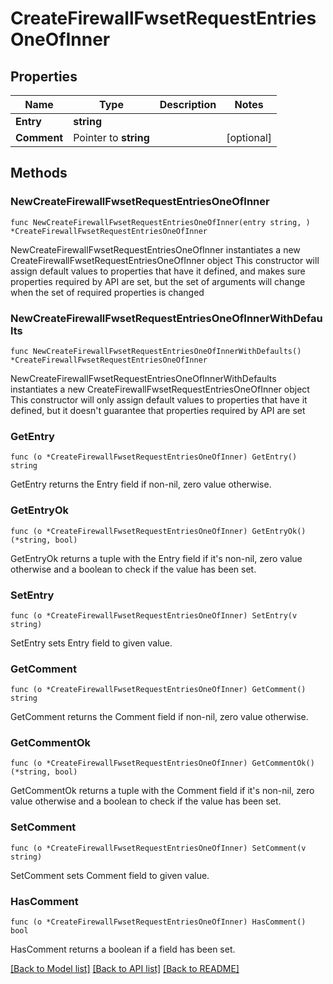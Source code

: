# CreateFirewallFwsetRequestEntriesOneOfInner

## Properties

Name | Type | Description | Notes
------------ | ------------- | ------------- | -------------
**Entry** | **string** |  | 
**Comment** | Pointer to **string** |  | [optional] 

## Methods

### NewCreateFirewallFwsetRequestEntriesOneOfInner

`func NewCreateFirewallFwsetRequestEntriesOneOfInner(entry string, ) *CreateFirewallFwsetRequestEntriesOneOfInner`

NewCreateFirewallFwsetRequestEntriesOneOfInner instantiates a new CreateFirewallFwsetRequestEntriesOneOfInner object
This constructor will assign default values to properties that have it defined,
and makes sure properties required by API are set, but the set of arguments
will change when the set of required properties is changed

### NewCreateFirewallFwsetRequestEntriesOneOfInnerWithDefaults

`func NewCreateFirewallFwsetRequestEntriesOneOfInnerWithDefaults() *CreateFirewallFwsetRequestEntriesOneOfInner`

NewCreateFirewallFwsetRequestEntriesOneOfInnerWithDefaults instantiates a new CreateFirewallFwsetRequestEntriesOneOfInner object
This constructor will only assign default values to properties that have it defined,
but it doesn't guarantee that properties required by API are set

### GetEntry

`func (o *CreateFirewallFwsetRequestEntriesOneOfInner) GetEntry() string`

GetEntry returns the Entry field if non-nil, zero value otherwise.

### GetEntryOk

`func (o *CreateFirewallFwsetRequestEntriesOneOfInner) GetEntryOk() (*string, bool)`

GetEntryOk returns a tuple with the Entry field if it's non-nil, zero value otherwise
and a boolean to check if the value has been set.

### SetEntry

`func (o *CreateFirewallFwsetRequestEntriesOneOfInner) SetEntry(v string)`

SetEntry sets Entry field to given value.


### GetComment

`func (o *CreateFirewallFwsetRequestEntriesOneOfInner) GetComment() string`

GetComment returns the Comment field if non-nil, zero value otherwise.

### GetCommentOk

`func (o *CreateFirewallFwsetRequestEntriesOneOfInner) GetCommentOk() (*string, bool)`

GetCommentOk returns a tuple with the Comment field if it's non-nil, zero value otherwise
and a boolean to check if the value has been set.

### SetComment

`func (o *CreateFirewallFwsetRequestEntriesOneOfInner) SetComment(v string)`

SetComment sets Comment field to given value.

### HasComment

`func (o *CreateFirewallFwsetRequestEntriesOneOfInner) HasComment() bool`

HasComment returns a boolean if a field has been set.


[[Back to Model list]](../README.md#documentation-for-models) [[Back to API list]](../README.md#documentation-for-api-endpoints) [[Back to README]](../README.md)


